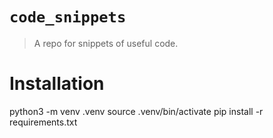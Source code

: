 # `code_snippets`

> A repo for snippets of useful code.

# Installation
python3 -m venv .venv
source .venv/bin/activate
pip install -r requirements.txt
